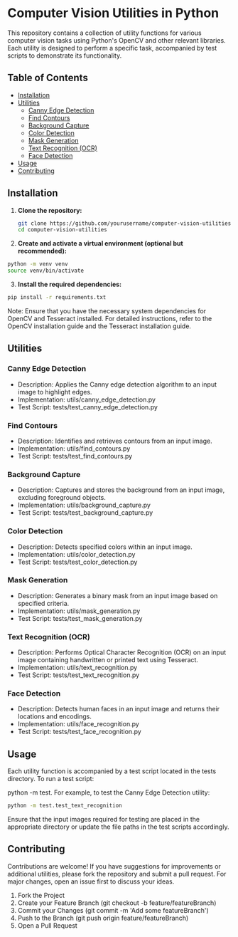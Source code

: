 # Computer Vision Utilities in Python

This repository contains a collection of utility functions for various computer vision tasks using Python's OpenCV and other relevant libraries. Each utility is designed to perform a specific task, accompanied by test scripts to demonstrate its functionality.

## Table of Contents

- [Installation](#installation)
- [Utilities](#utilities)
  - [Canny Edge Detection](#canny-edge-detection)
  - [Find Contours](#find-contours)
  - [Background Capture](#background-capture)
  - [Color Detection](#color-detection)
  - [Mask Generation](#mask-generation)
  - [Text Recognition (OCR)](#text-recognition-ocr)
  - [Face Detection](#face-detection)
- [Usage](#usage)
- [Contributing](#contributing)

## Installation

1. **Clone the repository:**

   ```bash
   git clone https://github.com/yourusername/computer-vision-utilities.git
   cd computer-vision-utilities
   ```

2. **Create and activate a virtual environment (optional but recommended):**

  ```bash
  python -m venv venv
  source venv/bin/activate
```

3. **Install the required dependencies:**

```bash
pip install -r requirements.txt
```

Note: Ensure that you have the necessary system dependencies for OpenCV and Tesseract installed. For detailed instructions, refer to the OpenCV installation guide and the Tesseract installation guide.

## Utilities
### **Canny Edge Detection**
* Description: Applies the Canny edge detection algorithm to an input image to highlight edges.
* Implementation: utils/canny_edge_detection.py
* Test Script: tests/test_canny_edge_detection.py

### **Find Contours**
* Description: Identifies and retrieves contours from an input image.
* Implementation: utils/find_contours.py
* Test Script: tests/test_find_contours.py

### **Background Capture**
* Description: Captures and stores the background from an input image, excluding foreground objects.
* Implementation: utils/background_capture.py
* Test Script: tests/test_background_capture.py

### **Color Detection**
* Description: Detects specified colors within an input image.
* Implementation: utils/color_detection.py
* Test Script: tests/test_color_detection.py

### **Mask Generation**
* Description: Generates a binary mask from an input image based on specified criteria.
* Implementation: utils/mask_generation.py
* Test Script: tests/test_mask_generation.py

### **Text Recognition (OCR)**
* Description: Performs Optical Character Recognition (OCR) on an input image containing handwritten or printed text using Tesseract.
* Implementation: utils/text_recognition.py
* Test Script: tests/test_text_recognition.py

### **Face Detection**
* Description: Detects human faces in an input image and returns their locations and encodings.
* Implementation: utils/face_recognition.py
* Test Script: tests/test_face_recognition.py

## Usage
Each utility function is accompanied by a test script located in the tests directory. To run a test script:

python -m test.<test script name without py extension>
For example, to test the Canny Edge Detection utility:
```bash
python -m test.test_text_recognition
```
Ensure that the input images required for testing are placed in the appropriate directory or update the file paths in the test scripts accordingly.

## Contributing
Contributions are welcome! If you have suggestions for improvements or additional utilities, please fork the repository and submit a pull request. For major changes, open an issue first to discuss your ideas.

1. Fork the Project
2. Create your Feature Branch (git checkout -b feature/featureBranch)
3. Commit your Changes (git commit -m 'Add some featureBranch')
4. Push to the Branch (git push origin feature/featureBranch)
5. Open a Pull Request
